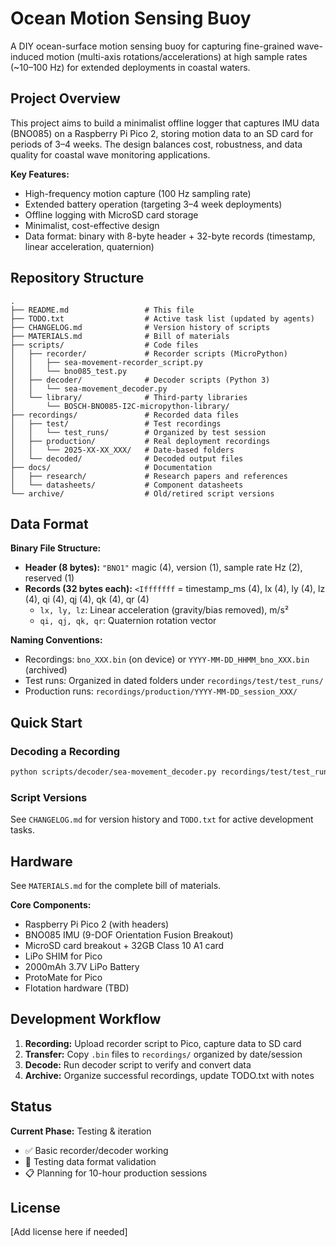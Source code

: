 # Ocean Motion Sensing Buoy

A DIY ocean-surface motion sensing buoy for capturing fine-grained wave-induced motion (multi-axis rotations/accelerations) at high sample rates (~10–100 Hz) for extended deployments in coastal waters.

## Project Overview

This project aims to build a minimalist offline logger that captures IMU data (BNO085) on a Raspberry Pi Pico 2, storing motion data to an SD card for periods of 3–4 weeks. The design balances cost, robustness, and data quality for coastal wave monitoring applications.

**Key Features:**
- High-frequency motion capture (100 Hz sampling rate)
- Extended battery operation (targeting 3–4 week deployments)
- Offline logging with MicroSD card storage
- Minimalist, cost-effective design
- Data format: binary with 8-byte header + 32-byte records (timestamp, linear acceleration, quaternion)

## Repository Structure

```
.
├── README.md                 # This file
├── TODO.txt                  # Active task list (updated by agents)
├── CHANGELOG.md              # Version history of scripts
├── MATERIALS.md              # Bill of materials
├── scripts/                  # Code files
│   ├── recorder/             # Recorder scripts (MicroPython)
│   │   ├── sea-movement-recorder_script.py
│   │   └── bno085_test.py
│   ├── decoder/              # Decoder scripts (Python 3)
│   │   └── sea-movement_decoder.py
│   └── library/              # Third-party libraries
│       └── BOSCH-BNO085-I2C-micropython-library/
├── recordings/               # Recorded data files
│   ├── test/                 # Test recordings
│   │   └── test_runs/        # Organized by test session
│   ├── production/           # Real deployment recordings
│   │   └── 2025-XX-XX_XXX/   # Date-based folders
│   └── decoded/              # Decoded output files
├── docs/                     # Documentation
│   ├── research/             # Research papers and references
│   └── datasheets/           # Component datasheets
└── archive/                  # Old/retired script versions
```

## Data Format

**Binary File Structure:**
- **Header (8 bytes):** `"BNO1"` magic (4), version (1), sample rate Hz (2), reserved (1)
- **Records (32 bytes each):** `<Ifffffff` = timestamp_ms (4), lx (4), ly (4), lz (4), qi (4), qj (4), qk (4), qr (4)
  - `lx, ly, lz`: Linear acceleration (gravity/bias removed), m/s²
  - `qi, qj, qk, qr`: Quaternion rotation vector

**Naming Conventions:**
- Recordings: `bno_XXX.bin` (on device) or `YYYY-MM-DD_HHMM_bno_XXX.bin` (archived)
- Test runs: Organized in dated folders under `recordings/test/test_runs/`
- Production runs: `recordings/production/YYYY-MM-DD_session_XXX/`

## Quick Start

### Decoding a Recording

```bash
python scripts/decoder/sea-movement_decoder.py recordings/test/test_runs/001_on\ desk/bno_009.bin
```

### Script Versions

See `CHANGELOG.md` for version history and `TODO.txt` for active development tasks.

## Hardware

See `MATERIALS.md` for the complete bill of materials.

**Core Components:**
- Raspberry Pi Pico 2 (with headers)
- BNO085 IMU (9-DOF Orientation Fusion Breakout)
- MicroSD card breakout + 32GB Class 10 A1 card
- LiPo SHIM for Pico
- 2000mAh 3.7V LiPo Battery
- ProtoMate for Pico
- Flotation hardware (TBD)

## Development Workflow

1. **Recording:** Upload recorder script to Pico, capture data to SD card
2. **Transfer:** Copy `.bin` files to `recordings/` organized by date/session
3. **Decode:** Run decoder script to verify and convert data
4. **Archive:** Organize successful recordings, update TODO.txt with notes

## Status

**Current Phase:** Testing & iteration
- ✅ Basic recorder/decoder working
- 🔄 Testing data format validation
- 📋 Planning for 10-hour production sessions

## License

[Add license here if needed]

